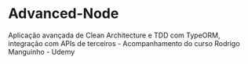 # Advanced-Node
Aplicação avançada de Clean Architecture e TDD com TypeORM, integração com APIs de terceiros - Acompanhamento do curso Rodrigo Manguinho - Udemy
